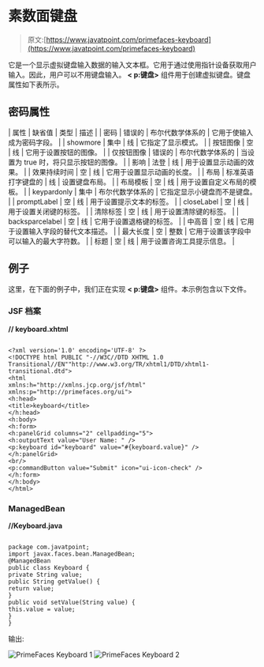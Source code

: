 # 素数面键盘

> 原文:[https://www.javatpoint.com/primefaces-keyboard](https://www.javatpoint.com/primefaces-keyboard)

它是一个显示虚拟键盘输入数据的输入文本框。它用于通过使用指针设备获取用户输入。因此，用户可以不用键盘输入。 **< p:键盘>** 组件用于创建虚拟键盘。键盘属性如下表所示。

## 密码属性

| 属性 | 缺省值 | 类型 | 描述 |
| 密码 | 错误的 | 布尔代数学体系的 | 它用于使输入成为密码字段。 |
| showmore | 集中 | 线 | 它指定了显示模式。 |
| 按钮图像 | 空 | 线 | 它用于设置按钮的图像。 |
| 仅按钮图像 | 错误的 | 布尔代数学体系的 | 当设置为 true 时，将只显示按钮的图像。 |
| 影响 | 法登 | 线 | 用于设置显示动画的效果。 |
| 效果持续时间 | 空 | 线 | 它用于设置显示动画的长度。 |
| 布局 | 标准英语打字键盘的 | 线 | 设置键盘布局。 |
| 布局模板 | 空 | 线 | 用于设置自定义布局的模板。 |
| keypardonly | 集中 | 布尔代数学体系的 | 它指定显示小键盘而不是键盘。 |
| promptLabel | 空 | 线 | 用于设置提示文本的标签。 |
| closeLabel | 空 | 线 | 用于设置关闭键的标签。 |
| 清除标签 | 空 | 线 | 用于设置清除键的标签。 |
| backsparcelabel | 空 | 线 | 它用于设置退格键的标签。 |
| 中高音 | 空 | 线 | 它用于设置输入字段的替代文本描述。 |
| 最大长度 | 空 | 整数 | 它用于设置该字段中可以输入的最大字符数。 |
| 标题 | 空 | 线 | 用于设置咨询工具提示信息。 |

## 例子

这里，在下面的例子中，我们正在实现 **< p:键盘>** 组件。本示例包含以下文件。

### JSF 档案

**// keyboard.xhtml**

```

<?xml version='1.0' encoding='UTF-8' ?>
<!DOCTYPE html PUBLIC "-//W3C//DTD XHTML 1.0 Transitional//EN""http://www.w3.org/TR/xhtml1/DTD/xhtml1-transitional.dtd">
<html 
xmlns:h="http://xmlns.jcp.org/jsf/html"
xmlns:p="http://primefaces.org/ui">
<h:head>
<title>keyboard</title>
</h:head>
<h:body>
<h:form>
<h:panelGrid columns="2" cellpadding="5">
<h:outputText value="User Name: " />
<p:keyboard id="keyboard" value="#{keyboard.value}" />
</h:panelGrid>
<br/>
<p:commandButton value="Submit" icon="ui-icon-check" />
</h:form>
</h:body>
</html>

```

### ManagedBean

**//Keyboard.java**

```

package com.javatpoint;
import javax.faces.bean.ManagedBean;
@ManagedBean
public class Keyboard {
private String value;
public String getValue() {
return value;
}
public void setValue(String value) {
this.value = value;
}
}

```

输出:

![PrimeFaces Keyboard 1](../Images/198109d791571348376806c19c4ea4f6.png)
![PrimeFaces Keyboard 2](../Images/ae0f6ab596e0b55e414e6751f6a51d5b.png)